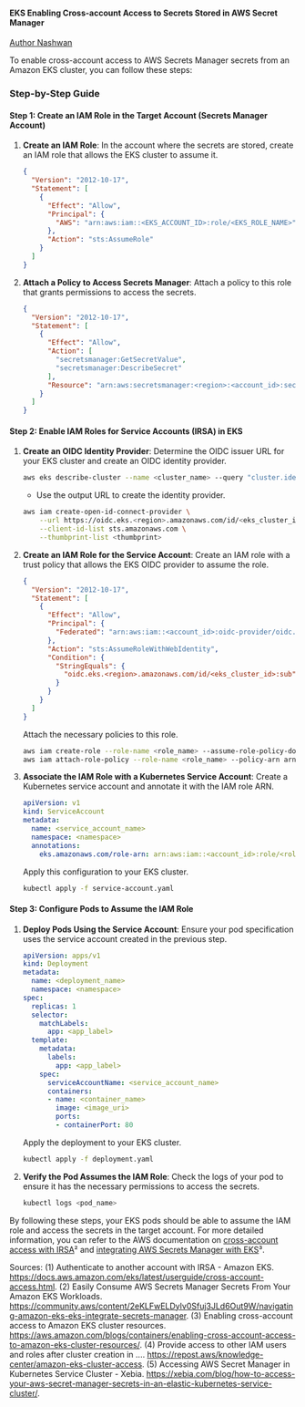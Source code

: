 #### EKS Enabling Cross-account Access to Secrets Stored in AWS Secret Manager

[Author Nashwan](https://img.shields.io/badge/Author-Nashwan-brightgreen.svg?style=flat-square)

To enable cross-account access to AWS Secrets Manager secrets from an Amazon EKS cluster, you can follow these steps:

### Step-by-Step Guide

#### Step 1: Create an IAM Role in the Target Account (Secrets Manager Account)

1. **Create an IAM Role**:
   In the account where the secrets are stored, create an IAM role that allows the EKS cluster to assume it.

   ```json
   {
     "Version": "2012-10-17",
     "Statement": [
       {
         "Effect": "Allow",
         "Principal": {
           "AWS": "arn:aws:iam::<EKS_ACCOUNT_ID>:role/<EKS_ROLE_NAME>"
         },
         "Action": "sts:AssumeRole"
       }
     ]
   }
   ```

2. **Attach a Policy to Access Secrets Manager**:
   Attach a policy to this role that grants permissions to access the secrets.

   ```json
   {
     "Version": "2012-10-17",
     "Statement": [
       {
         "Effect": "Allow",
         "Action": [
           "secretsmanager:GetSecretValue",
           "secretsmanager:DescribeSecret"
         ],
         "Resource": "arn:aws:secretsmanager:<region>:<account_id>:secret:<secret_name>"
       }
     ]
   }
   ```

#### Step 2: Enable IAM Roles for Service Accounts (IRSA) in EKS

1. **Create an OIDC Identity Provider**:
   Determine the OIDC issuer URL for your EKS cluster and create an OIDC identity provider.

   ```sh
   aws eks describe-cluster --name <cluster_name> --query "cluster.identity.oidc.issuer" --output text
   ```

   - Use the output URL to create the identity provider.

   ```sh
   aws iam create-open-id-connect-provider \
       --url https://oidc.eks.<region>.amazonaws.com/id/<eks_cluster_id> \
       --client-id-list sts.amazonaws.com \
       --thumbprint-list <thumbprint>
   ```

2. **Create an IAM Role for the Service Account**:
   Create an IAM role with a trust policy that allows the EKS OIDC provider to assume the role.

   ```json
   {
     "Version": "2012-10-17",
     "Statement": [
       {
         "Effect": "Allow",
         "Principal": {
           "Federated": "arn:aws:iam::<account_id>:oidc-provider/oidc.eks.<region>.amazonaws.com/id/<eks_cluster_id>"
         },
         "Action": "sts:AssumeRoleWithWebIdentity",
         "Condition": {
           "StringEquals": {
             "oidc.eks.<region>.amazonaws.com/id/<eks_cluster_id>:sub": "system:serviceaccount:<namespace>:<service_account_name>"
           }
         }
       }
     ]
   }
   ```

   Attach the necessary policies to this role.

   ```sh
   aws iam create-role --role-name <role_name> --assume-role-policy-document file://trust-policy.json
   aws iam attach-role-policy --role-name <role_name> --policy-arn arn:aws:iam::aws:policy/AmazonSecretsManagerReadOnly
   ```

3. **Associate the IAM Role with a Kubernetes Service Account**:
   Create a Kubernetes service account and annotate it with the IAM role ARN.

   ```yaml
   apiVersion: v1
   kind: ServiceAccount
   metadata:
     name: <service_account_name>
     namespace: <namespace>
     annotations:
       eks.amazonaws.com/role-arn: arn:aws:iam::<account_id>:role/<role_name>
   ```

   Apply this configuration to your EKS cluster.

   ```sh
   kubectl apply -f service-account.yaml
   ```

#### Step 3: Configure Pods to Assume the IAM Role

1. **Deploy Pods Using the Service Account**:
   Ensure your pod specification uses the service account created in the previous step.

   ```yaml
   apiVersion: apps/v1
   kind: Deployment
   metadata:
     name: <deployment_name>
     namespace: <namespace>
   spec:
     replicas: 1
     selector:
       matchLabels:
         app: <app_label>
     template:
       metadata:
         labels:
           app: <app_label>
       spec:
         serviceAccountName: <service_account_name>
         containers:
         - name: <container_name>
           image: <image_uri>
           ports:
           - containerPort: 80
   ```

   Apply the deployment to your EKS cluster.

   ```sh
   kubectl apply -f deployment.yaml
   ```

2. **Verify the Pod Assumes the IAM Role**:
   Check the logs of your pod to ensure it has the necessary permissions to access the secrets.

   ```sh
   kubectl logs <pod_name>
   ```

By following these steps, your EKS pods should be able to assume the IAM role and access the secrets in the target account. For more detailed information, you can refer to the AWS documentation on [cross-account access with IRSA](https://docs.aws.amazon.com/eks/latest/userguide/cross-account-access.html)² and [integrating AWS Secrets Manager with EKS](https://community.aws/content/2eKLFwELDylv0Sfuj3JLd6Out9W/navigating-amazon-eks-eks-integrate-secrets-manager)³.

Sources:
(1) Authenticate to another account with IRSA - Amazon EKS. https://docs.aws.amazon.com/eks/latest/userguide/cross-account-access.html.
(2) Easily Consume AWS Secrets Manager Secrets From Your Amazon EKS Workloads. https://community.aws/content/2eKLFwELDylv0Sfuj3JLd6Out9W/navigating-amazon-eks-eks-integrate-secrets-manager.
(3) Enabling cross-account access to Amazon EKS cluster resources. https://aws.amazon.com/blogs/containers/enabling-cross-account-access-to-amazon-eks-cluster-resources/.
(4) Provide access to other IAM users and roles after cluster creation in .... https://repost.aws/knowledge-center/amazon-eks-cluster-access.
(5) Accessing AWS Secret Manager in Kubernetes Service Cluster - Xebia. https://xebia.com/blog/how-to-access-your-aws-secret-manager-secrets-in-an-elastic-kubernetes-service-cluster/.